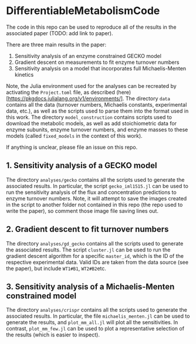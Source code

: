# DifferentiableMetabolismCode
 
The code in this repo can be used to reproduce all of the results in the associated paper
(TODO: add link to paper).

There are three main results in the paper:
1. Sensitivity analysis of an enzyme constrained GECKO model
2. Gradient descent on measurements to fit enzyme turnover numbers
3. Sensitivity analysis on a model that incorporates full Michaelis-Menten kinetics

Note, the Julia environment used for the analyses can be recreated by activating
the `Project.toml` file, as described
(here)[https://pkgdocs.julialang.org/v1/environments/]. The directory `data`
contains all the data (turnover numbers, Michaelis constants, experimental data,
etc.), as well as the scripts used to parse them into the format used in this
work. The directory `model_construction` contains scripts used to download the
metabolic models, as well as add stoichiometric data for enzyme subunits, enzyme
turnover numbers, and enzyme masses to these models (called `fixed_models` in the 
context of this work).

If anything is unclear, please file an issue on this repo.
## 1. Sensitivity analysis of a GECKO model 
The directory `analyses/gecko` contains all the scripts used to generate the
associated results. In particular, the script `gecko_iml1515.jl`
can be used to run the sensitivity analysis of the flux and concentration
predictions to enzyme turnover numbers. Note, it will attempt to save the images
created in the script to another folder not contained in this repo (the repo
used to write the paper), so comment those image file saving lines out.  
## 2. Gradient descent to fit turnover numbers 
The directory `analyses/gd_gecko` contains all the scripts used to generate the
associated results. The script `cluster.jl` can be used to run the gradient
descent algorithm for a specific `master_id`, which is the ID of the respective
experimental data. Valid IDs are taken from the data source (see the paper), but
include `WT1#B1`, `WT2#B2`etc.
## 3. Sensitivity analysis of a Michaelis-Menten constrained model
The directory `analyses/crispr` contains all the scripts used to generate the
associated results. In particular, the file `michaelis_menten.jl` can be used to
generate the results, and `plot_mm_all.jl` will plot all the sensitivities. In
contrast, `plot_mm_few.jl` can be used to plot a representative selection of the
results (which is easier to  inspect).
